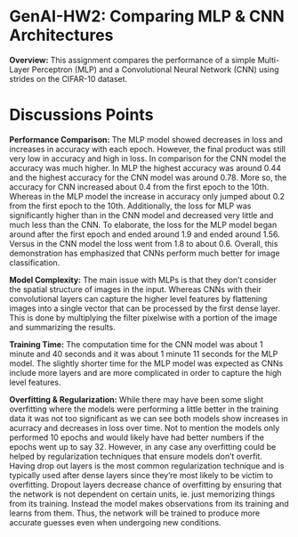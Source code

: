 # GenAI-HW2: Comparing MLP & CNN Architectures 

**Overview:**
This assignment compares the performance of a simple Multi-Layer Perceptron (MLP) and a Convolutional Neural Network (CNN) using strides on the CIFAR-10 dataset.

# Discussions Points

**Performance Comparison:**
The MLP model showed decreases in loss and increases in accuracy with each epoch. However, the final product was still very low in accuracy and high in loss. In comparison for the CNN model the accuracy was much higher. In MLP the highest accuracy was around 0.44 and the highest accuracy for the CNN model was around 0.78. More so, the accuracy for CNN increased about 0.4 from the first epoch to the 10th. Whereas in the MLP model the increase in accuracy only jumped about 0.2 from the first epoch to the 10th. Additionally, the loss for MLP was significantly higher than in the CNN model and decreased very little and much less than the CNN. To elaborate, the loss for the MLP model began around after the first epoch and ended around 1.9 and ended around 1.56. Versus in the CNN model the loss went from 1.8 to about 0.6. Overall, this demonstration has emphasized that CNNs perform much better for image classification. 

**Model Complexity:**
The main issue with MLPs is that they don’t consider the spatial structure of images in the input. Whereas CNNs with their convolutional layers can capture the higher level features by flattening images into a single vector that can be processed by the first dense layer. This is done by multiplying the filter pixelwise with a portion of the image and summarizing the results. 

**Training Time:**
The computation time for the CNN model was about 1 minute and 40 seconds and it was about 1 minute 11 seconds for the MLP model. The slightly shorter time for the MLP model was expected as CNNs include more layers and are more complicated in order to capture the high level features. 

**Overfitting & Regularization:**
While there may have been some slight overfitting where the models were performing a little better in the training data it was not too significant as we can see both models show increases in acurracy and decreases in loss over time. Not to mention the models only performed 10 epochs and would likely have had better numbers if the epochs went up to say 32. However, in any case any overfitting could be helped by regularization techniques that ensure models don’t overfit. Having drop out layers is the most common regularization technique and is typically used after dense layers since they’re most likely to be victim to overfitting. Dropout layers decrease chance of overfitting by ensuring that the network is not dependent on certain units, ie. just memorizing things from its training. Instead the model makes observations from its training and learns from them. Thus, the network will be trained to produce more accurate guesses even when undergoing new conditions. 

